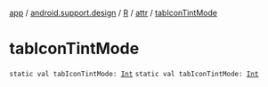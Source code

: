 [app](../../../index.md) / [android.support.design](../../index.md) / [R](../index.md) / [attr](index.md) / [tabIconTintMode](./tab-icon-tint-mode.md)

# tabIconTintMode

`static val tabIconTintMode: `[`Int`](https://kotlinlang.org/api/latest/jvm/stdlib/kotlin/-int/index.html)
`static val tabIconTintMode: `[`Int`](https://kotlinlang.org/api/latest/jvm/stdlib/kotlin/-int/index.html)